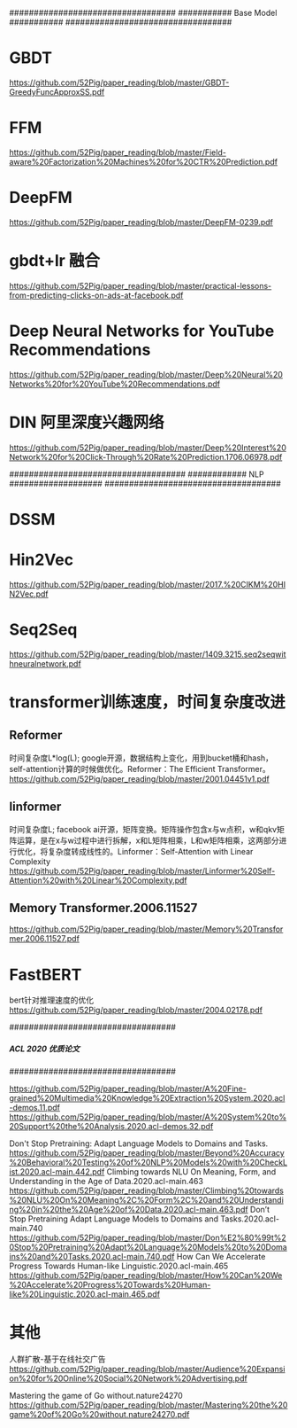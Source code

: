 

##################################
########### Base Model ###########
##################################

# GBDT
https://github.com/52Pig/paper_reading/blob/master/GBDT-GreedyFuncApproxSS.pdf

# FFM
https://github.com/52Pig/paper_reading/blob/master/Field-aware%20Factorization%20Machines%20for%20CTR%20Prediction.pdf

# DeepFM
https://github.com/52Pig/paper_reading/blob/master/DeepFM-0239.pdf




# gbdt+lr 融合
https://github.com/52Pig/paper_reading/blob/master/practical-lessons-from-predicting-clicks-on-ads-at-facebook.pdf

# Deep Neural Networks for YouTube Recommendations
https://github.com/52Pig/paper_reading/blob/master/Deep%20Neural%20Networks%20for%20YouTube%20Recommendations.pdf

# DIN 阿里深度兴趣网络
https://github.com/52Pig/paper_reading/blob/master/Deep%20Interest%20Network%20for%20Click-Through%20Rate%20Prediction.1706.06978.pdf



####################################
############ NLP ###################
####################################

# DSSM



# Hin2Vec
https://github.com/52Pig/paper_reading/blob/master/2017.%20CIKM%20HIN2Vec.pdf


# Seq2Seq
https://github.com/52Pig/paper_reading/blob/master/1409.3215.seq2seqwithneuralnetwork.pdf


# transformer训练速度，时间复杂度改进
## Reformer
时间复杂度L*log(L); google开源，数据结构上变化，用到bucket桶和hash，self-attention计算的时候做优化。Reformer：The Efficient Transformer。
https://github.com/52Pig/paper_reading/blob/master/2001.04451v1.pdf

## linformer
时间复杂度L; facebook ai开源，矩阵变换。矩阵操作包含x与w点积，w和qkv矩阵运算，是在x与w过程中进行拆解，x和L矩阵相乘，L和w矩阵相乘，这两部分进行优化，将复杂度转成线性的。Linformer：Self-Attention with Linear Complexity
https://github.com/52Pig/paper_reading/blob/master/Linformer%20Self-Attention%20with%20Linear%20Complexity.pdf

## Memory Transformer.2006.11527
https://github.com/52Pig/paper_reading/blob/master/Memory%20Transformer.2006.11527.pdf


# FastBERT
bert针对推理速度的优化
https://github.com/52Pig/paper_reading/blob/master/2004.02178.pdf

##################################
##### ACL 2020 优质论文 ##########
##################################

https://github.com/52Pig/paper_reading/blob/master/A%20Fine-grained%20Multimedia%20Knowledge%20Extraction%20System.2020.acl-demos.11.pdf
https://github.com/52Pig/paper_reading/blob/master/A%20System%20to%20Support%20the%20Analysis.2020.acl-demos.32.pdf

Don't Stop Pretraining: Adapt Language Models to Domains and Tasks.
https://github.com/52Pig/paper_reading/blob/master/Beyond%20Accuracy%20Behavioral%20Testing%20of%20NLP%20Models%20with%20CheckList.2020.acl-main.442.pdf
Climbing towards NLU On Meaning, Form, and Understanding in the Age of Data.2020.acl-main.463
https://github.com/52Pig/paper_reading/blob/master/Climbing%20towards%20NLU%20On%20Meaning%2C%20Form%2C%20and%20Understanding%20in%20the%20Age%20of%20Data.2020.acl-main.463.pdf
Don’t Stop Pretraining Adapt Language Models to Domains and Tasks.2020.acl-main.740
https://github.com/52Pig/paper_reading/blob/master/Don%E2%80%99t%20Stop%20Pretraining%20Adapt%20Language%20Models%20to%20Domains%20and%20Tasks.2020.acl-main.740.pdf
How Can We Accelerate Progress Towards Human-like Linguistic.2020.acl-main.465
https://github.com/52Pig/paper_reading/blob/master/How%20Can%20We%20Accelerate%20Progress%20Towards%20Human-like%20Linguistic.2020.acl-main.465.pdf









# 其他
人群扩散-基于在线社交广告
https://github.com/52Pig/paper_reading/blob/master/Audience%20Expansion%20for%20Online%20Social%20Network%20Advertising.pdf

Mastering the game of Go without.nature24270
https://github.com/52Pig/paper_reading/blob/master/Mastering%20the%20game%20of%20Go%20without.nature24270.pdf


